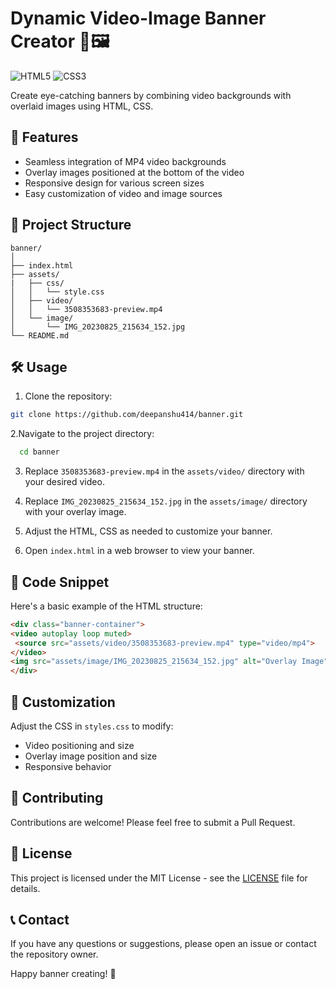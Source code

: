 # Dynamic Video-Image Banner Creator 🎥🖼️

![HTML5](https://img.shields.io/badge/HTML5-E34F26?style=for-the-badge&logo=html5&logoColor=white)
![CSS3](https://img.shields.io/badge/CSS3-1572B6?style=for-the-badge&logo=css3&logoColor=white)

Create eye-catching banners by combining video backgrounds with overlaid images using HTML, CSS.

## 🚀 Features

- Seamless integration of MP4 video backgrounds
- Overlay images positioned at the bottom of the video
- Responsive design for various screen sizes
- Easy customization of video and image sources

## 📁 Project Structure
```
banner/
│
├── index.html
├── assets/
|   ├── css/
│   │   └── style.css
│   ├── video/
│   │   └── 3508353683-preview.mp4
│   └── image/
│       └── IMG_20230825_215634_152.jpg
└── README.md
```
## 🛠️ Usage

1. Clone the repository:
```sh
git clone https://github.com/deepanshu414/banner.git
```
2.Navigate to the project directory:
  ```sh
    cd banner
  ```
3. Replace `3508353683-preview.mp4` in the `assets/video/` directory with your desired video.

4. Replace `IMG_20230825_215634_152.jpg` in the `assets/image/` directory with your overlay image.

5. Adjust the HTML, CSS as needed to customize your banner.

6. Open `index.html` in a web browser to view your banner.

## 📝 Code Snippet

Here's a basic example of the HTML structure:

```html
<div class="banner-container">
<video autoplay loop muted>
 <source src="assets/video/3508353683-preview.mp4" type="video/mp4">
</video>
<img src="assets/image/IMG_20230825_215634_152.jpg" alt="Overlay Image" class="overlay-image">
</div>
```
## 🎨 Customization
Adjust the CSS in `styles.css` to modify:

- Video positioning and size
- Overlay image position and size
- Responsive behavior

## 🤝 Contributing
Contributions are welcome! Please feel free to submit a Pull Request.

## 📄 License
This project is licensed under the MIT License - see the [LICENSE](LICENSE) file for details.

## 📞 Contact
If you have any questions or suggestions, please open an issue or contact the repository owner.

Happy banner creating! 🎉
